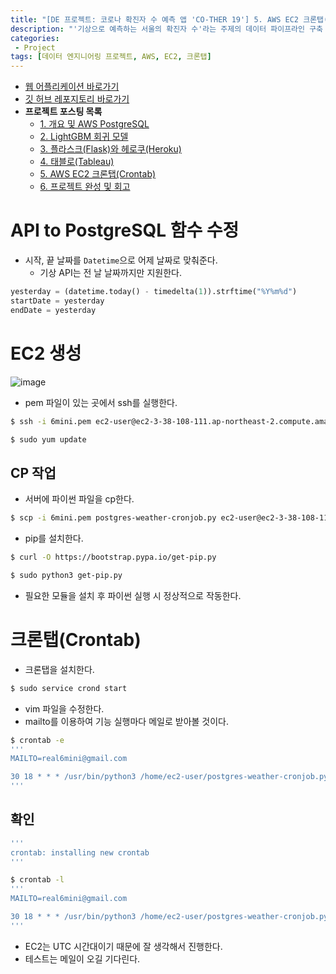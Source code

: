 ```yaml
---
title: "[DE 프로젝트: 코로나 확진자 수 예측 앱 'CO-THER 19'] 5. AWS EC2 크론탭(Crontab)"
description: "'기상으로 예측하는 서울의 확진자 수'라는 주제의 데이터 파이프라인 구축 및 머신러닝 서빙 앱 배포 프로젝트: AWS EC2 서버를 이용하여 크론잡을 생성햐여 기상 데이터 수집을 자동화"
categories:
 - Project
tags: [데이터 엔지니어링 프로젝트, AWS, EC2, 크론탭]
---
```


- [웹 어플리케이션 바로가기](https://cother.herokuapp.com/)
- [깃 허브 레포지토리 바로가기](https://github.com/6mini/cother19)
- **프로젝트 포스팅 목록**
    - [1. 개요 및 AWS PostgreSQL](https://6mini.github.io/project/2021/10/06/cother1/)
    - [2. LightGBM 회귀 모델](https://6mini.github.io/project/2021/10/07/Cother2/)
    - [3. 플라스크(Flask)와 헤로쿠(Heroku)](https://6mini.github.io/project/2021/10/08/Cother3/)
    - [4. 태블로(Tableau)](https://6mini.github.io/project/2021/10/09/Cother4/)
    - [5. AWS EC2 크론탭(Crontab)](https://6mini.github.io/project/2021/10/10/Cother5/)
    - [6. 프로젝트 완성 및 회고](https://6mini.github.io/project/2021/10/11/Cother6/)

# API to PostgreSQL 함수 수정
- 시작, 끝 날짜를 `Datetime`으로 어제 날짜로 맞춰준다.
    - 기상 API는 전 날 날짜까지만 지원한다.

```py
yesterday = (datetime.today() - timedelta(1)).strftime("%Y%m%d")
startDate = yesterday
endDate = yesterday
```

# EC2 생성

![image](https://user-images.githubusercontent.com/79494088/136694308-e343f233-808a-4fe3-be34-b9a7bb3db264.png)

- pem 파일이 있는 곳에서 ssh를 실행한다.

```sh
$ ssh -i 6mini.pem ec2-user@ec2-3-38-108-111.ap-northeast-2.compute.amazonaws.com

$ sudo yum update
```

## CP 작업
- 서버에 파이썬 파일을 cp한다.

```sh
$ scp -i 6mini.pem postgres-weather-cronjob.py ec2-user@ec2-3-38-108-111.ap-northeast-2.compute.amazonaws.com:~/
```

- pip를 설치한다.

```sh
$ curl -O https://bootstrap.pypa.io/get-pip.py

$ sudo python3 get-pip.py
```

- 필요한 모듈을 설치 후 파이썬 실행 시 정상적으로 작동한다.

# 크론탭(Crontab)
- 크론탭을 설치한다.

```sh
$ sudo service crond start
```

- vim 파일을 수정한다.
- mailto를 이용하여 기능 실행마다 메일로 받아볼 것이다.

```sh
$ crontab -e
'''
MAILTO=real6mini@gmail.com 

30 18 * * * /usr/bin/python3 /home/ec2-user/postgres-weather-cronjob.py
'''
```

## 확인

```sh
'''
crontab: installing new crontab
'''

$ crontab -l
'''
MAILTO=real6mini@gmail.com

30 18 * * * /usr/bin/python3 /home/ec2-user/postgres-weather-cronjob.py
'''
```

- EC2는 UTC 시간대이기 때문에 잘 생각해서 진행한다.
- 테스트는 메일이 오길 기다린다.